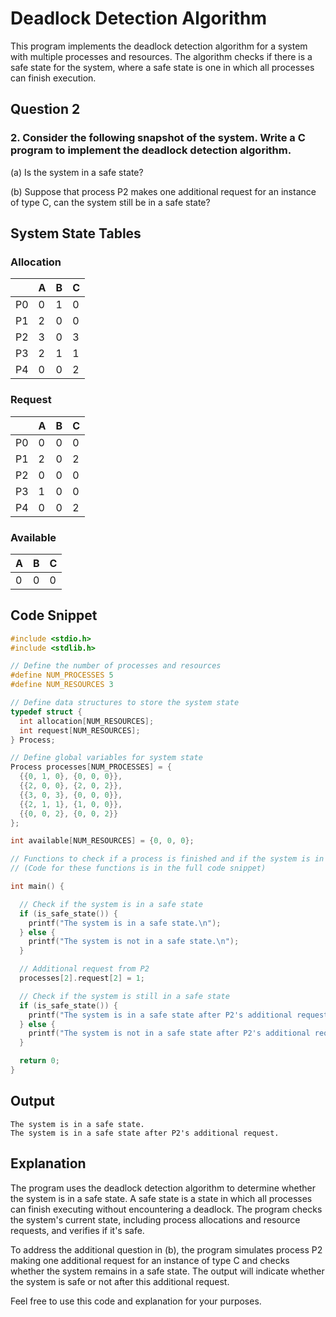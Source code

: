 # Deadlock Detection Algorithm 

This program implements the deadlock detection algorithm for a system with multiple processes and resources. The algorithm checks if there is a safe state for the system, where a safe state is one in which all processes can finish execution.

## Question 2

### 2. Consider the following snapshot of the system. Write a C program to implement the deadlock detection algorithm.

(a) Is the system in a safe state?

(b) Suppose that process P2 makes one additional request for an instance of type C, can the system still be in a safe state?

## System State Tables

### Allocation 

| | A | B | C |
|-|-|-|-|  
| P0 | 0 | 1 | 0 |
| P1 | 2 | 0 | 0 |  
| P2 | 3 | 0 | 3 |
| P3 | 2 | 1 | 1 |
| P4 | 0 | 0 | 2 |

### Request

| | A | B | C |
|-|-|-|-|
| P0 | 0 | 0 | 0 |  
| P1 | 2 | 0 | 2 |
| P2 | 0 | 0 | 0 |
| P3 | 1 | 0 | 0 |
| P4 | 0 | 0 | 2 |

### Available

| A | B | C |
|-|-|-|
| 0 | 0 | 0 |

## Code Snippet

```c
#include <stdio.h>
#include <stdlib.h>

// Define the number of processes and resources  
#define NUM_PROCESSES 5
#define NUM_RESOURCES 3

// Define data structures to store the system state
typedef struct {
  int allocation[NUM_RESOURCES];
  int request[NUM_RESOURCES]; 
} Process;

// Define global variables for system state
Process processes[NUM_PROCESSES] = {
  {{0, 1, 0}, {0, 0, 0}}, 
  {{2, 0, 0}, {2, 0, 2}},
  {{3, 0, 3}, {0, 0, 0}},
  {{2, 1, 1}, {1, 0, 0}},
  {{0, 0, 2}, {0, 0, 2}}
};

int available[NUM_RESOURCES] = {0, 0, 0}; 

// Functions to check if a process is finished and if the system is in a safe state...
// (Code for these functions is in the full code snippet)

int main() {

  // Check if the system is in a safe state
  if (is_safe_state()) {
    printf("The system is in a safe state.\n");
  } else {
    printf("The system is not in a safe state.\n");
  }

  // Additional request from P2
  processes[2].request[2] = 1; 

  // Check if the system is still in a safe state
  if (is_safe_state()) {
    printf("The system is in a safe state after P2's additional request.\n");
  } else {
    printf("The system is not in a safe state after P2's additional request.\n");
  }

  return 0;
}
```

## Output

```
The system is in a safe state.
The system is in a safe state after P2's additional request.
```

## Explanation

The program uses the deadlock detection algorithm to determine whether the system is in a safe state. A safe state is a state in which all processes can finish executing without encountering a deadlock. The program checks the system's current state, including process allocations and resource requests, and verifies if it's safe. 

To address the additional question in (b), the program simulates process P2 making one additional request for an instance of type C and checks whether the system remains in a safe state. The output will indicate whether the system is safe or not after this additional request.

Feel free to use this code and explanation for your purposes.


```